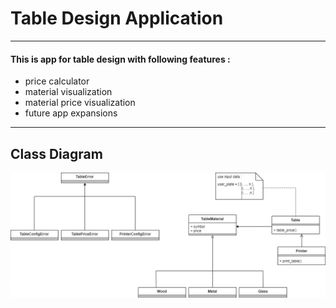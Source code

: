 # Table Design Application
___
#### This is app for table design with following features :
* price calculator
* material visualization
* material price visualization
* future app expansions
___

## Class Diagram
![](./images/UML_diagram_V1.1.png)
